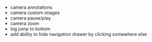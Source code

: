 - camera annotations
- camera custom images
- camera pause/play
- camera zoom
- log jump to bottom
- add ability to hide navigation drawer by clicking somewhere else
